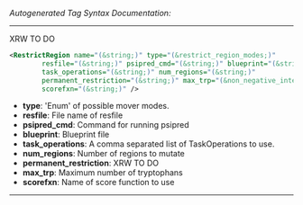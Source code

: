 <!-- THIS IS AN AUTOGENERATED FILE: Don't edit it directly, instead change the schema definition in the code itself. -->

_Autogenerated Tag Syntax Documentation:_

---
XRW TO DO

```xml
<RestrictRegion name="(&string;)" type="(&restrict_region_modes;)"
        resfile="(&string;)" psipred_cmd="(&string;)" blueprint="(&string;)"
        task_operations="(&string;)" num_regions="(&string;)"
        permanent_restriction="(&string;)" max_trp="(&non_negative_integer;)"
        scorefxn="(&string;)" />
```

-   **type**: 'Enum' of possible mover modes.
-   **resfile**: File name of resfile
-   **psipred_cmd**: Command for running psipred
-   **blueprint**: Blueprint file
-   **task_operations**: A comma separated list of TaskOperations to use.
-   **num_regions**: Number of regions to mutate
-   **permanent_restriction**: XRW TO DO
-   **max_trp**: Maximum number of tryptophans
-   **scorefxn**: Name of score function to use

---
